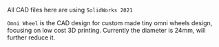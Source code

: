 All CAD files here are using `SolidWorks 2021`

`Omni Wheel` is the CAD design for custom made tiny omni wheels design, focusing on low cost 3D printing. Currently the diameter is 24mm, will further reduce it.

